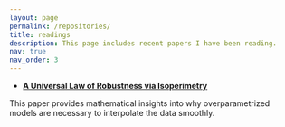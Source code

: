 ```yaml
---
layout: page
permalink: /repositories/
title: readings
description: This page includes recent papers I have been reading.
nav: true
nav_order: 3
---
```


- **[A Universal Law of Robustness via Isoperimetry](https://arxiv.org/abs/2105.12806)**

This paper provides mathematical insights into why overparametrized models are necessary to interpolate the data smoothly.  

  
